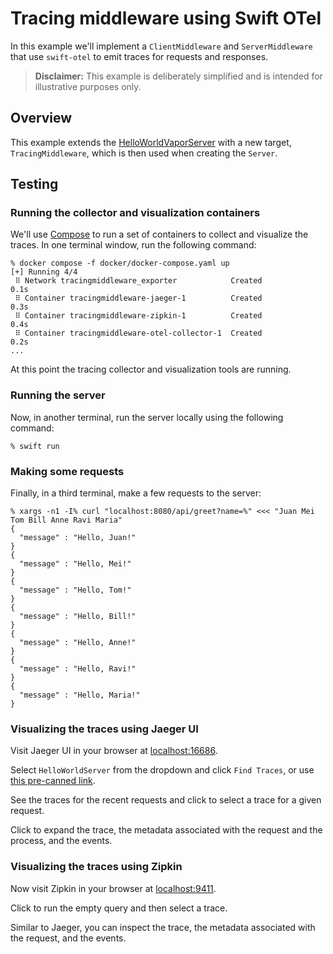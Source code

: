 # Tracing middleware using Swift OTel

In this example we'll implement a `ClientMiddleware` and `ServerMiddleware`
that use `swift-otel` to emit traces for requests and responses.

> **Disclaimer:** This example is deliberately simplified and is intended for illustrative purposes only.

## Overview

This example extends the [HelloWorldVaporServer](../HelloWorldVaporServer)
with a new target, `TracingMiddleware`, which is then used when creating
the `Server`.

## Testing

### Running the collector and visualization containers

We'll use [Compose](https://docs.docker.com/compose) to run a set of containers
to collect and visualize the traces. In one terminal window, run the following
command:

```console
% docker compose -f docker/docker-compose.yaml up
[+] Running 4/4
 ⠿ Network tracingmiddleware_exporter            Created                            0.1s
 ⠿ Container tracingmiddleware-jaeger-1          Created                            0.3s
 ⠿ Container tracingmiddleware-zipkin-1          Created                            0.4s
 ⠿ Container tracingmiddleware-otel-collector-1  Created                            0.2s
...
```

At this point the tracing collector and visualization tools are running.

### Running the server

Now, in another terminal, run the server locally using the following command:

```console
% swift run
```

### Making some requests

Finally, in a third terminal, make a few requests to the server:

```console
% xargs -n1 -I% curl "localhost:8080/api/greet?name=%" <<< "Juan Mei Tom Bill Anne Ravi Maria"
{
  "message" : "Hello, Juan!"
}
{
  "message" : "Hello, Mei!"
}
{
  "message" : "Hello, Tom!"
}
{
  "message" : "Hello, Bill!"
}
{
  "message" : "Hello, Anne!"
}
{
  "message" : "Hello, Ravi!"
}
{
  "message" : "Hello, Maria!"
}
```

### Visualizing the traces using Jaeger UI

Visit Jaeger UI in your browser at [localhost:16686](http://localhost:16686).

Select `HelloWorldServer` from the dropdown and click `Find Traces`, or use
[this pre-canned link](http://localhost:16686/search?service=HelloWorldServer).

See the traces for the recent requests and click to select a trace for a given request.

Click to expand the trace, the metadata associated with the request and the
process, and the events.

### Visualizing the traces using Zipkin

Now visit Zipkin in your browser at [localhost:9411](http://localhost:9411).

Click to run the empty query and then select a trace.

Similar to Jaeger, you can inspect the trace, the metadata associated with the
request, and the events.
